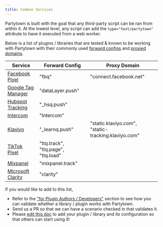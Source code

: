 ```yaml
---
title: Common Services
---
```


Partytown is built with the goal that any third-party script can be ran from within it. At the lowest level, any script can add the `type="text/partytown"` attribute to have it executed from a web worker.

Below is a list of plugins / libraries that are tested & known to be working with Partytown with their commonly used [forward configs](/forwarding-events) and [proxied domains](/proxying-requests).

| Service                                                                                       | Forward Config                                                                | Proxy Domain                                        |
| --------------------------------------------------------------------------------------------- | ----------------------------------------------------------------------------- | --------------------------------------------------- |
| [Facebook Pixel](/facebook-pixel)                                                             | "fbq"                                                                         | "connect.facebook.net"                              |
| [Google Tag Manager](/google-tag-manager)                                                     | "dataLayer.push"                                                              |                                                     |
| [Hubspot Tracking](https://developers.hubspot.com/docs/api/events/tracking-code)              | "\_hsq.push"                                                                  |                                                     |
| [Intercom](https://developers.intercom.com/installing-intercom/docs/intercom-javascript)      | "Intercom"                                                                    |                                                     |
| [Klaviyo](https://developers.klaviyo.com/en/docs/javascript-api)                              | "\_learnq.push"                                                               | "static.klaviyo.com", "static-tracking.klaviyo.com" |
| [TikTok Pixel](https://ads.tiktok.com/marketing_api/docs?rid=959icq5stjr&id=1701890973258754) | "ttq.track", "ttq.page", "ttq.load"                                           |
| [Mixpanel](https://developer.mixpanel.com/docs/javascript-quickstart)                         | "mixpanel.track"                                                              |             
| [Microsoft Clarity](https://learn.microsoft.com/en-us/clarity/)                               | "clarity"                                                                     |   

If you would like to add to this list,

- Refer to the ["for Plugin Authors / Developers"](https://github.com/BuilderIO/partytown/blob/main/CONTRIBUTING.md#plugin-authors--developers) section to see how you can validate whether a library / plugin works with Partytown.
- Send us a PR so that we can have a scenario checked in that validates it.
- Please [edit this doc](https://github.com/BuilderIO/partytown/edit/main/docs/common-services.md) to add your plugin / library and its configuration so that others can start using it!
